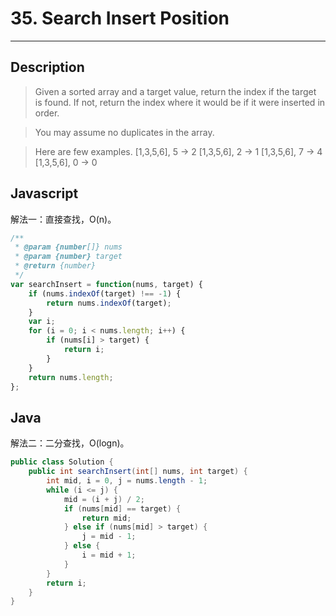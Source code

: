 # 35. Search Insert Position

---

## Description

> Given a sorted array and a target value, return the index if the target is found. If not, return the index where it would be if it were inserted in order.

> You may assume no duplicates in the array.

> Here are few examples.
> [1,3,5,6], 5 → 2
> [1,3,5,6], 2 → 1
> [1,3,5,6], 7 → 4
> [1,3,5,6], 0 → 0

## Javascript

解法一：直接查找，O(n)。

```javascript
/**
 * @param {number[]} nums
 * @param {number} target
 * @return {number}
 */
var searchInsert = function(nums, target) {
    if (nums.indexOf(target) !== -1) {
        return nums.indexOf(target);
    }
    var i;
    for (i = 0; i < nums.length; i++) {
        if (nums[i] > target) {
            return i;
        }
    }
    return nums.length;
};
```

## Java

解法二：二分查找，O(logn)。

```java
public class Solution {
    public int searchInsert(int[] nums, int target) {
        int mid, i = 0, j = nums.length - 1;
        while (i <= j) {
            mid = (i + j) / 2;
            if (nums[mid] == target) {
                return mid;
            } else if (nums[mid] > target) {
                j = mid - 1;
            } else {
                i = mid + 1;
            }
        }
        return i;
    }
}
```